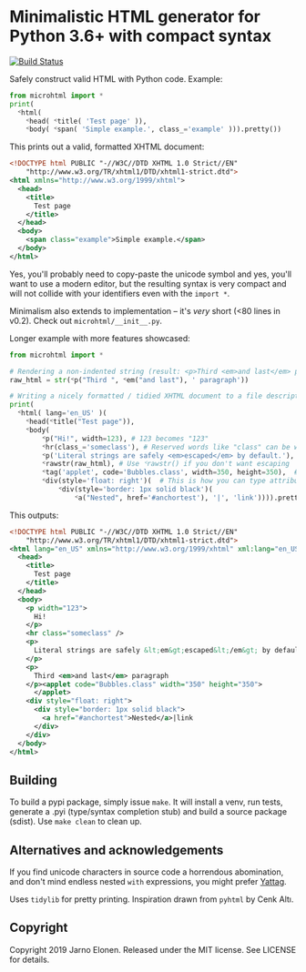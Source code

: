 # Minimalistic HTML generator for Python 3.6+ with compact syntax
[![Build Status](https://travis-ci.com/elonen/py_microhtml.svg?branch=master)](https://travis-ci.com/elonen/py_microhtml)

Safely construct valid HTML with Python code. Example:

```python
from microhtml import *
print(
  ᑉhtml(
    ᑉhead( ᑉtitle( 'Test page' )),
    ᑉbody( ᑉspan( 'Simple example.', class_='example' ))).pretty())
```

This prints out a valid, formatted XHTML document:
```xml
<!DOCTYPE html PUBLIC "-//W3C//DTD XHTML 1.0 Strict//EN"
    "http://www.w3.org/TR/xhtml1/DTD/xhtml1-strict.dtd">
<html xmlns="http://www.w3.org/1999/xhtml">
  <head>
    <title>
      Test page
    </title>
  </head>
  <body>
    <span class="example">Simple example.</span>
  </body>
</html>
```

Yes, you'll probably need to copy-paste the unicode symbol and yes, you'll want to use a modern editor, but the resulting syntax is very compact and will not collide with your identifiers even with the `import *`.

Minimalism also extends to implementation – it's _very_ short (<80 lines in v0.2). Check out `microhtml/__init__.py`.

Longer example with more features showcased:

```python
from microhtml import *

# Rendering a non-indented string (result: <p>Third <em>and last</em> paragraph</p>)
raw_html = str(ᑉp("Third ", ᑉem("and last"), ' paragraph'))

# Writing a nicely formatted / tidied XHTML document to a file descriptor
print(
  ᑉhtml( lang='en_US' )(
    ᑉhead(ᑉtitle("Test page")),
    ᑉbody(
        ᑉp("Hi!", width=123), # 123 becomes "123"
        ᑉhr(class_='someclass'), # Reserved words like "class" can be written with a trailing underscore
        ᑉp('Literal strings are safely <em>escaped</em> by default.'),
        ᑉrawstr(raw_html), # Use ᑉrawstr() if you don't want escaping
        ᑉtag('applet', code='Bubbles.class', width=350, height=350),  # Tag with custom name
        ᑉdiv(style='float: right')(  # This is how you can type attributes on left and content on right
            ᑉdiv(style='border: 1px solid black')(
                ᑉa("Nested", href='#anchortest'), '|', 'link')))).pretty())
```

This outputs:

```xml
<!DOCTYPE html PUBLIC "-//W3C//DTD XHTML 1.0 Strict//EN"
    "http://www.w3.org/TR/xhtml1/DTD/xhtml1-strict.dtd">
<html lang="en_US" xmlns="http://www.w3.org/1999/xhtml" xml:lang="en_US">
  <head>
    <title>
      Test page
    </title>
  </head>
  <body>
    <p width="123">
      Hi!
    </p>
    <hr class="someclass" />
    <p>
      Literal strings are safely &lt;em&gt;escaped&lt;/em&gt; by default.
    </p>
    <p>
      Third <em>and last</em> paragraph
    </p><applet code="Bubbles.class" width="350" height="350">
      </applet>
    <div style="float: right">
      <div style="border: 1px solid black">
        <a href="#anchortest">Nested</a>|link
      </div>
    </div>
  </body>
</html>
```

## Building

To build a pypi package, simply issue `make`. It will install a venv, run tests, generate a .pyi (type/syntax completion stub) and build a source package (sdist). Use `make clean` to clean up.

## Alternatives and acknowledgements

If you find unicode characters in source code a horrendous abomination, and don't mind endless nested `with` expressions, you might prefer [Yattag](http://www.yattag.org/).

Uses `tidylib` for pretty printing. Inspiration drawn from `pyhtml` by Cenk Altı.

## Copyright

Copyright 2019 Jarno Elonen.
Released under the MIT license. See LICENSE for details.
